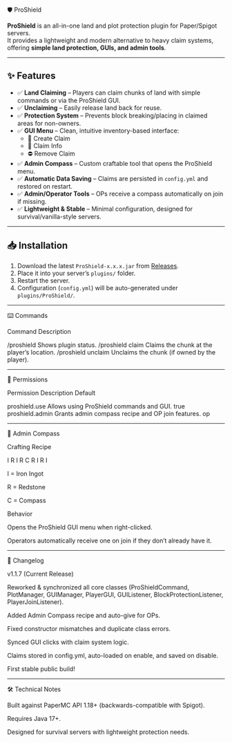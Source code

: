🛡️ ProShield

**ProShield** is an all-in-one land and plot protection plugin for Paper/Spigot servers.  
It provides a lightweight and modern alternative to heavy claim systems, offering **simple land protection, GUIs, and admin tools**.

---

## ✨ Features

- ✅ **Land Claiming** – Players can claim chunks of land with simple commands or via the ProShield GUI.  
- ✅ **Unclaiming** – Easily release land back for reuse.  
- ✅ **Protection System** – Prevents block breaking/placing in claimed areas for non-owners.  
- ✅ **GUI Menu** – Clean, intuitive inventory-based interface:  
  - 🌱 Create Claim  
  - 📜 Claim Info  
  - ⛔ Remove Claim  
- ✅ **Admin Compass** – Custom craftable tool that opens the ProShield menu.  
- ✅ **Automatic Data Saving** – Claims are persisted in `config.yml` and restored on restart.  
- ✅ **Admin/Operator Tools** – OPs receive a compass automatically on join if missing.  
- ✅ **Lightweight & Stable** – Minimal configuration, designed for survival/vanilla-style servers.  

---

## 📥 Installation

1. Download the latest `ProShield-x.x.x.jar` from [Releases](https://github.com/snazzyatoms/ProShield/releases).  
2. Place it into your server’s `plugins/` folder.  
3. Restart the server.  
4. Configuration (`config.yml`) will be auto-generated under `plugins/ProShield/`.



---

⌨️ Commands

Command	Description

/proshield	Shows plugin status.
/proshield claim	Claims the chunk at the player’s location.
/proshield unclaim	Unclaims the chunk (if owned by the player).



---

🔑 Permissions

Permission	Description	Default

proshield.use	Allows using ProShield commands and GUI.	true
proshield.admin	Grants admin compass recipe and OP join features.	op



---

🧭 Admin Compass

Crafting Recipe

I R I
R C R
I R I

I = Iron Ingot

R = Redstone

C = Compass


Behavior

Opens the ProShield GUI menu when right-clicked.

Operators automatically receive one on join if they don’t already have it.



---

📜 Changelog

v1.1.7 (Current Release)

Reworked & synchronized all core classes (ProShieldCommand, PlotManager, GUIManager, PlayerGUI, GUIListener, BlockProtectionListener, PlayerJoinListener).

Added Admin Compass recipe and auto-give for OPs.

Fixed constructor mismatches and duplicate class errors.

Synced GUI clicks with claim system logic.

Claims stored in config.yml, auto-loaded on enable, and saved on disable.

First stable public build!



---

🛠️ Technical Notes

Built against PaperMC API 1.18+ (backwards-compatible with Spigot).

Requires Java 17+.

Designed for survival servers with lightweight protection needs.
